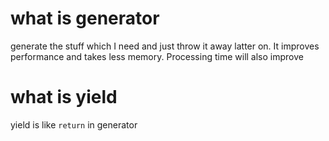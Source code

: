 
# what is generator

generate the stuff which I need and just throw it away latter on. It improves performance and takes less memory. Processing time will also improve

# what is yield

yield is like `return` in generator







 
 

